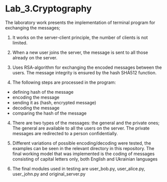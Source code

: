 # Lab_3.Cryptography
The laboratory work presents the implementation of terminal program
for exchanging the messages;

1. It works on the server-client principle,
the number of clients is not limited.

2. When a new user joins the server, the message
is sent to all those already on the server.

2. Uses RSA-algorithm for exchanging the encoded messages between the users.
The message integrity is ensured by the hash SHA512 function.

3. The following steps are processed in the program:
  - defining hash of the message
  - encoding the message
  - sending it as (hash, encrypted message)
  - decoding the message
  - comparing the hash of the message

4. There are two types of the messages: the general and the private ones;
The general are available to all the users on the server.
The private messages are redirected to a person confidentially.

5. Different variations of possible encoding/decoding were tested,
the examples can be seen in the relevant directory in this repository.
The final working model that was implemented is the coding of messages
consisting of capital letters only, both English and Ukrainian languages

6. The final modules used in testing are user_bob.py, user_alice.py, user_john.py and original_server.py
